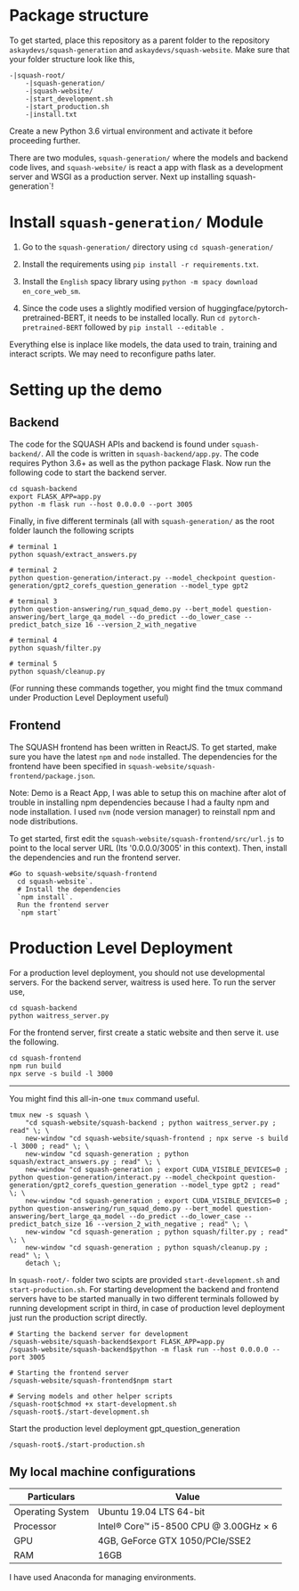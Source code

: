 # Package structure
To get started, place this repository as a parent folder to the repository
`askaydevs/squash-generation` and `askaydevs/squash-website`. Make sure that your
folder structure look like this,

```
-|squash-root/
    -|squash-generation/
    -|squash-website/
    -|start_development.sh
    -|start_production.sh
    -|install.txt
```

Create a new Python 3.6 virtual environment and activate it before proceeding further.

There are two modules, `squash-generation/` where the models and backend
code lives, and `squash-website/` is react a app with flask as a development
server and WSGI as a production server. Next up installing squash-generation`!

# Install `squash-generation/` Module

1. Go to the `squash-generation/` directory using `cd squash-generation/`

2. Install the requirements using `pip install -r requirements.txt`.

3. Install the `English` spacy library using `python -m spacy download en_core_web_sm`.

4. Since the code uses a slightly modified version of
   huggingface/pytorch-pretrained-BERT, it needs to be installed locally. Run
   `cd pytorch-pretrained-BERT` followed by `pip install --editable .`

Everything else is inplace like models, the data used to train, training and
interact scripts. We may need to reconfigure paths later.

# Setting up the demo

## Backend
The code for the SQUASH APIs and backend is found under `squash-backend/`. All the
code is written in `squash-backend/app.py`. The code requires Python 3.6+ as well
as the python package Flask. Now run the following code to start the backend server.

```
cd squash-backend
export FLASK_APP=app.py
python -m flask run --host 0.0.0.0 --port 3005
```

Finally, in five different terminals (all with `squash-generation/` as the root folder launch the following scripts

```
# terminal 1
python squash/extract_answers.py

# terminal 2
python question-generation/interact.py --model_checkpoint question-generation/gpt2_corefs_question_generation --model_type gpt2

# terminal 3
python question-answering/run_squad_demo.py --bert_model question-answering/bert_large_qa_model --do_predict --do_lower_case --predict_batch_size 16 --version_2_with_negative

# terminal 4
python squash/filter.py

# terminal 5
python squash/cleanup.py
```

(For running these commands together, you might find the tmux command under Production Level Deployment useful)

## Frontend
The SQUASH frontend has been written in ReactJS. To get started, make sure you have
the latest `npm` and `node` installed. The dependencies for the frontend have been
specified in `squash-website/squash-frontend/package.json`.

Note: Demo is a React App, I was able to setup this on machine after alot of
trouble in installing npm dependencies because I had a faulty npm and node installation.
I used `nvm` (node version manager) to reinstall npm and node distributions.

To get started, first edit the `squash-website/squash-frontend/src/url.js` to point to the local server URL
(Its '0.0.0.0/3005' in this context). Then, install the dependencies and run the frontend server.
```
#Go to squash-website/squash-frontend
  cd squash-website`.
  # Install the dependencies
  `npm install`.
  Run the frontend server
  `npm start`
```

# Production Level Deployment
For a production level deployment, you should not use developmental servers.
For the backend server, waitress is used here. To run the server use,
```
cd squash-backend
python waitress_server.py
```

For the frontend server, first create a static website and then serve it. use the following.
```
cd squash-frontend
npm run build
npx serve -s build -l 3000
```
---------------------------------------------------------------------------------------------
You might find this all-in-one `tmux` command useful.
```
tmux new -s squash \
    "cd squash-website/squash-backend ; python waitress_server.py ; read" \; \
    new-window "cd squash-website/squash-frontend ; npx serve -s build -l 3000 ; read" \; \
    new-window "cd squash-generation ; python squash/extract_answers.py ; read" \; \
    new-window "cd squash-generation ; export CUDA_VISIBLE_DEVICES=0 ; python question-generation/interact.py --model_checkpoint question-generation/gpt2_corefs_question_generation --model_type gpt2 ; read" \; \
    new-window "cd squash-generation ; export CUDA_VISIBLE_DEVICES=0 ; python question-answering/run_squad_demo.py --bert_model question-answering/bert_large_qa_model --do_predict --do_lower_case --predict_batch_size 16 --version_2_with_negative ; read" \; \
    new-window "cd squash-generation ; python squash/filter.py ; read" \; \
    new-window "cd squash-generation ; python squash/cleanup.py ; read" \; \
    detach \;
```

In `squash-root/-` folder two scipts are provided `start-development.sh` and `start-production.sh`.
For starting development the backend and frontend servers have to be started manually in two different terminals followed by
running development script in third, in case of production level deployment just run the
production script directly.

```
# Starting the backend server for development
/squash-website/squash-backend$export FLASK_APP=app.py
/squash-website/squash-backend$python -m flask run --host 0.0.0.0 --port 3005

# Starting the frontend server
/squash-website/squash-frontend$npm start

# Serving models and other helper scripts
/squash-root$chmod +x start-development.sh
/squash-root$./start-development.sh
```

Start the production level deployment gpt_question_generation

`/squash-root$./start-production.sh`


## My local machine configurations

|Particulars      |Value                                     |
|-----------------|------------------------------------------|
|Operating System |  Ubuntu 19.04 LTS 64-bit                 |
|Processor        |  Intel® Core™ i5-8500 CPU @ 3.00GHz × 6  |
|GPU              |  4GB, GeForce GTX 1050/PCIe/SSE2         |
|RAM              |  16GB                                    |

I have used Anaconda for managing environments.
